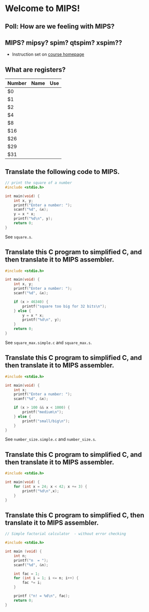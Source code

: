 # Welcome to MIPS!

## Poll: How are we feeling with MIPS?

## MIPS? mipsy? spim? qtspim? xspim??

- Instruction set on [course homepage](https://cgi.cse.unsw.edu.au/~cs1521/21T3/resources/spim-guide.html)

## What are registers?

| Number | Name | Use |
|--------|------|-----|
| $0     |      |     |
| $1     |      |     |
| $2     |      |     |
| $4     |      |     |
| $8     |      |     |
| $16    |      |     |
| $26    |      |     |
| $29    |      |     |
| $31    |      |     |

## Translate the following code to MIPS.
```c
// print the square of a number
#include <stdio.h>

int main(void) {
    int x, y;
    printf("Enter a number: ");
    scanf("%d", &x);
    y = x * x;
    printf("%d\n", y);
    return 0;
}
```

See `square.s`.

## Translate this C program to simplified C, and then translate it to MIPS assembler.

```c
#include <stdio.h>

int main(void) {
    int x, y;
    printf("Enter a number: ");
    scanf("%d", &x);

    if (x > 46340) {
        printf("square too big for 32 bits\n");
    } else {
        y = x * x;
        printf("%d\n", y);
    }
    return 0;
}
```
See `square_max.simple.c` and `square_max.s`.


## Translate this C program to simplified C, and then translate it to MIPS assembler.

```c
#include <stdio.h>

int main(void) {
    int x;
    printf("Enter a number: ");
    scanf("%d", &x);

    if (x > 100 && x < 1000) {
        printf("medium\n");
    } else {
        printf("small/big\n");
    }
}
```

See `number_size.simple.c` and `number_size.s`.

## Translate this C program to simplified C, and then translate it to MIPS assembler.

```c
#include <stdio.h>

int main(void) {
    for (int x = 24; x < 42; x += 3) {
        printf("%d\n",x);
    }
}
```

## Translate this C program to simplified C, then translate it to MIPS assembler.

```c
// Simple factorial calculator  - without error checking

#include <stdio.h>

int main (void) {
    int n;
    printf("n  = ");
    scanf("%d", &n);

    int fac = 1;
    for (int i = 1; i <= n; i++) {
        fac *= i;
    }

    printf ("n! = %d\n", fac);
    return 0;
}
```
